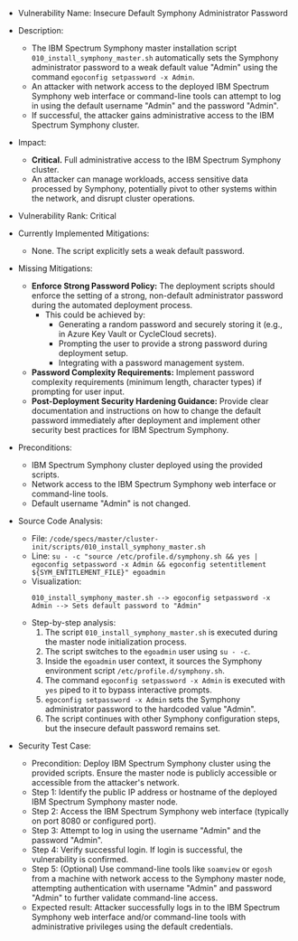 - Vulnerability Name: Insecure Default Symphony Administrator Password

- Description:
  - The IBM Spectrum Symphony master installation script `010_install_symphony_master.sh` automatically sets the Symphony administrator password to a weak default value "Admin" using the command `egoconfig setpassword -x Admin`.
  - An attacker with network access to the deployed IBM Spectrum Symphony web interface or command-line tools can attempt to log in using the default username "Admin" and the password "Admin".
  - If successful, the attacker gains administrative access to the IBM Spectrum Symphony cluster.

- Impact:
  - **Critical.** Full administrative access to the IBM Spectrum Symphony cluster.
  - An attacker can manage workloads, access sensitive data processed by Symphony, potentially pivot to other systems within the network, and disrupt cluster operations.

- Vulnerability Rank: Critical

- Currently Implemented Mitigations:
  - None. The script explicitly sets a weak default password.

- Missing Mitigations:
  - **Enforce Strong Password Policy:** The deployment scripts should enforce the setting of a strong, non-default administrator password during the automated deployment process.
    - This could be achieved by:
      - Generating a random password and securely storing it (e.g., in Azure Key Vault or CycleCloud secrets).
      - Prompting the user to provide a strong password during deployment setup.
      - Integrating with a password management system.
  - **Password Complexity Requirements:** Implement password complexity requirements (minimum length, character types) if prompting for user input.
  - **Post-Deployment Security Hardening Guidance:** Provide clear documentation and instructions on how to change the default password immediately after deployment and implement other security best practices for IBM Spectrum Symphony.

- Preconditions:
  - IBM Spectrum Symphony cluster deployed using the provided scripts.
  - Network access to the IBM Spectrum Symphony web interface or command-line tools.
  - Default username "Admin" is not changed.

- Source Code Analysis:
  - File: `/code/specs/master/cluster-init/scripts/010_install_symphony_master.sh`
  - Line: `su - -c "source /etc/profile.d/symphony.sh && yes | egoconfig setpassword -x Admin && egoconfig setentitlement ${SYM_ENTITLEMENT_FILE}" egoadmin`
  - Visualization:
    ```
    010_install_symphony_master.sh --> egoconfig setpassword -x Admin --> Sets default password to "Admin"
    ```
  - Step-by-step analysis:
    1. The script `010_install_symphony_master.sh` is executed during the master node initialization process.
    2. The script switches to the `egoadmin` user using `su - -c`.
    3. Inside the `egoadmin` user context, it sources the Symphony environment script `/etc/profile.d/symphony.sh`.
    4. The command `egoconfig setpassword -x Admin` is executed with `yes` piped to it to bypass interactive prompts.
    5. `egoconfig setpassword -x Admin` sets the Symphony administrator password to the hardcoded value "Admin".
    6. The script continues with other Symphony configuration steps, but the insecure default password remains set.

- Security Test Case:
  - Precondition: Deploy IBM Spectrum Symphony cluster using the provided scripts. Ensure the master node is publicly accessible or accessible from the attacker's network.
  - Step 1: Identify the public IP address or hostname of the deployed IBM Spectrum Symphony master node.
  - Step 2: Access the IBM Spectrum Symphony web interface (typically on port 8080 or configured port).
  - Step 3: Attempt to log in using the username "Admin" and the password "Admin".
  - Step 4: Verify successful login. If login is successful, the vulnerability is confirmed.
  - Step 5: (Optional) Use command-line tools like `soamview` or `egosh` from a machine with network access to the Symphony master node, attempting authentication with username "Admin" and password "Admin" to further validate command-line access.
  - Expected result: Attacker successfully logs in to the IBM Spectrum Symphony web interface and/or command-line tools with administrative privileges using the default credentials.